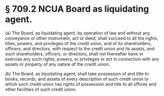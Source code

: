 # § 709.2   NCUA Board as liquidating agent.

(a) The Board, as liquidating agent, by operation of law and without any conveyance or other instrument, act or deed, shall succeed to all the rights, titles, powers, and privileges of the credit union, and of its shareholders, officers, and directors, with respect to the credit union and its assets, and such shareholders, officers, or directors, shall not thereafter have or exercise any such rights, powers, or privileges or act in connection with any assets or property of any nature of the credit union.


(b) The Board, as liquidating agent, shall take possession of and title to books, records, and assets of every description of such credit union to which such credit union has rights of possession and title to all offices and other facilities of such credit union.




